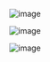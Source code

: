 ![image](https://user-images.githubusercontent.com/91827137/205477714-fb11a77d-5e0a-4235-87cf-960bfcdfabf8.png)

![image](https://user-images.githubusercontent.com/91827137/205477725-8b9a67eb-0ec0-4023-b845-b046c0e1b4e2.png)

![image](https://user-images.githubusercontent.com/91827137/205477734-a677a04c-d9fd-4017-8d89-7ad466c4c2e8.png)
